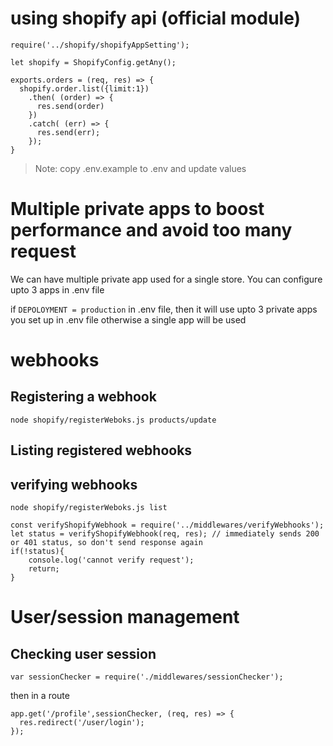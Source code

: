 
# using shopify api (official module)

```
require('../shopify/shopifyAppSetting');

let shopify = ShopifyConfig.getAny();

exports.orders = (req, res) => {
  shopify.order.list({limit:1})
    .then( (order) => {
      res.send(order)
    })
    .catch( (err) => {
      res.send(err);
    });
}
```

> Note: copy .env.example to .env and update values

# Multiple private apps to boost performance and avoid too many request

We can have multiple private app used for a single store. You can configure upto 3 apps in .env file

if `DEPOLOYMENT = production` in .env file, then it will use upto 3 private apps you set up in .env file otherwise a single app will be used

# webhooks

## Registering a webhook

```
node shopify/registerWeboks.js products/update
```

## Listing registered webhooks

## verifying webhooks

```
node shopify/registerWeboks.js list
```


```
const verifyShopifyWebhook = require('../middlewares/verifyWebhooks');
let status = verifyShopifyWebhook(req, res); // immediately sends 200 or 401 status, so don't send response again
if(!status){
    console.log('cannot verify request');
    return;
}
```


# User/session management 

## Checking user session

```
var sessionChecker = require('./middlewares/sessionChecker');
```
then in a route

```
app.get('/profile',sessionChecker, (req, res) => {
  res.redirect('/user/login');
}); 
```
